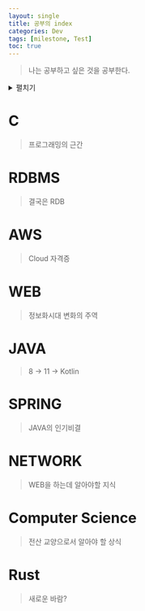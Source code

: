 ```yaml
---
layout: single 
title: 공부의 index
categories: Dev
tags: [milestone, Test]
toc: true
---
```


> 나는 공부하고 싶은 것을 공부한다.
<details>
<summary> 펼치기 </summary>
<div markdown="1">

- [C](#c)
- [RDBMS](#rdbms)
- [AWS](#aws)
- [WEB](#web)
- [JAVA](#java)
- [SPRING](#spring)
- [NETWORK](#network)
- [Computer Science](#computer-science)
- [Rust](#rust)
</div>
</details>

# C
> 프로그래밍의 근간

# RDBMS
> 결국은 RDB

# AWS
> Cloud 자격증

# WEB
> 정보화시대 변화의 주역

# JAVA
> 8 -> 11 -> Kotlin

# SPRING
> JAVA의 인기비결

# NETWORK
> WEB을 하는데 알아야할 지식

# Computer Science
> 전산 교양으로서 알아야 할 상식

# Rust
> 새로운 바람?
